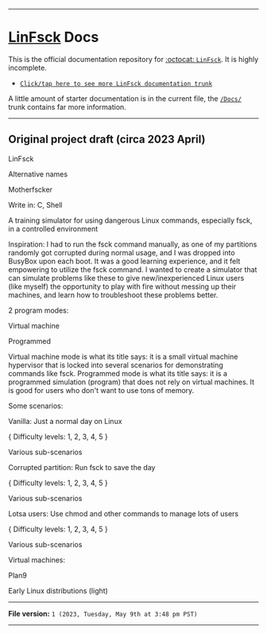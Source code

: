 
***

<!-- <img src="/Logo.png" width="148" height="148" align="left" style="margin-right: 30px"> !-->

# [LinFsck](https://github.com/seanpm2001/LinFsck/) Docs

This is the official documentation repository for [:octocat: `LinFsck`](https://github.com/seanpm2001/LinFsck/). It is highly incomplete.

- [`Click/tap here to see more LinFsck documentation trunk`](/Docs/)

A little amount of starter documentation is in the current file, the [`/Docs/`](/Docs/) trunk contains far more information.

***

## Original project draft (circa 2023 April)

LinFsck

Alternative names

Motherfscker

Write in: C, Shell

A training simulator for using dangerous Linux commands, especially fsck, in a controlled environment

Inspiration: I had to run the fsck command manually, as one of my partitions randomly got corrupted during normal usage, and I was dropped into BusyBox upon each boot. It was a good learning experience, and it felt empowering to utilize the fsck command. I wanted to create a simulator that can simulate problems like these to give new/inexperienced Linux users (like myself) the opportunity to play with fire without messing up their machines, and learn how to troubleshoot these problems better.

2 program modes:

Virtual machine

Programmed

Virtual machine mode is what its title says: it is a small virtual machine hypervisor that is locked into several scenarios for demonstrating commands like fsck.
Programmed mode is what its title says: it is a programmed simulation (program) that does not rely on virtual machines. It is good for users who don't want to use tons of memory.

Some scenarios:

Vanilla: Just a normal day on Linux

{ Difficulty levels: 1, 2, 3, 4, 5 }

Various sub-scenarios

Corrupted partition: Run fsck to save the day

{ Difficulty levels: 1, 2, 3, 4, 5 }

Various sub-scenarios

Lotsa users: Use chmod and other commands to manage lots of users

{ Difficulty levels: 1, 2, 3, 4, 5 }

Various sub-scenarios

Virtual machines:

Plan9

Early Linux distributions (light)


***

**File version:** `1 (2023, Tuesday, May 9th at 3:48 pm PST)`

***
